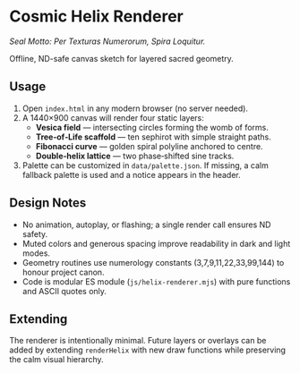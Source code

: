 # Cosmic Helix Renderer

*Seal Motto: Per Texturas Numerorum, Spira Loquitur.*

Offline, ND-safe canvas sketch for layered sacred geometry.

## Usage
1. Open `index.html` in any modern browser (no server needed).
2. A 1440×900 canvas will render four static layers:
   - **Vesica field** — intersecting circles forming the womb of forms.
   - **Tree‑of‑Life scaffold** — ten sephirot with simple straight paths.
   - **Fibonacci curve** — golden spiral polyline anchored to centre.
   - **Double‑helix lattice** — two phase‑shifted sine tracks.
3. Palette can be customized in `data/palette.json`. If missing, a calm
   fallback palette is used and a notice appears in the header.

## Design Notes
- No animation, autoplay, or flashing; a single render call ensures ND safety.
- Muted colors and generous spacing improve readability in dark and light modes.
- Geometry routines use numerology constants (3,7,9,11,22,33,99,144) to honour
  project canon.
- Code is modular ES module (`js/helix-renderer.mjs`) with pure functions and
  ASCII quotes only.

## Extending
The renderer is intentionally minimal. Future layers or overlays can be added by
extending `renderHelix` with new draw functions while preserving the calm visual
hierarchy.
